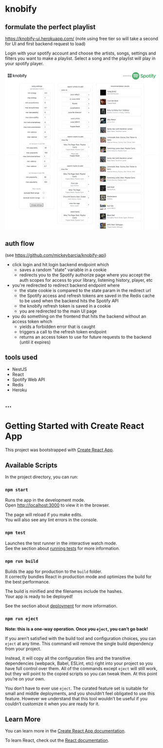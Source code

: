# knobify 
## formulate the perfect playlist
https://knobify-ui.herokuapp.com/ (note using free tier so will take a second for UI and first backend request to load)

Login with your spotify account and choose the artists, songs, settings and filters you want to make a playlist. Select a song and the playlist will play in your spotify player.

<img src="./screenshots/pic1.png">
<img src="./screenshots/pic2.png">

## auth flow
(see https://github.com/mickeybarcia/knobify-api)
- click login and hit login backend endpoint which
    - saves a random "state" variable in a cookie
    - redirects you to the Spotify authorize page where you accept the auth scopes for access to your library, listening history, player, etc
- you're redirected to redirect backend endpoint where
    - the state cookie is compared to the state param in the redirect url
    - the Spotify access and refresh tokens are saved in the Redis cache to be used when the backend hits the Spotify API
    - the knobify refresh token is saved in a cookie
    - you are redirected to the main UI page
- you do something on the frontend that hits the backend without an access token which
    - yields a forbidden error that is caught
    - triggers a call to the refresh token endpoint
    - returns an access token to use for future requests to the backend (until it expires)


## tools used
- NestJS
- React
- Spotify Web API
- Redis
- Heroku

## ...
# Getting Started with Create React App

This project was bootstrapped with [Create React App](https://github.com/facebook/create-react-app).

## Available Scripts

In the project directory, you can run:

### `npm start`

Runs the app in the development mode.\
Open [http://localhost:3000](http://localhost:3000) to view it in the browser.

The page will reload if you make edits.\
You will also see any lint errors in the console.

### `npm test`

Launches the test runner in the interactive watch mode.\
See the section about [running tests](https://facebook.github.io/create-react-app/docs/running-tests) for more information.

### `npm run build`

Builds the app for production to the `build` folder.\
It correctly bundles React in production mode and optimizes the build for the best performance.

The build is minified and the filenames include the hashes.\
Your app is ready to be deployed!

See the section about [deployment](https://facebook.github.io/create-react-app/docs/deployment) for more information.

### `npm run eject`

**Note: this is a one-way operation. Once you `eject`, you can’t go back!**

If you aren’t satisfied with the build tool and configuration choices, you can `eject` at any time. This command will remove the single build dependency from your project.

Instead, it will copy all the configuration files and the transitive dependencies (webpack, Babel, ESLint, etc) right into your project so you have full control over them. All of the commands except `eject` will still work, but they will point to the copied scripts so you can tweak them. At this point you’re on your own.

You don’t have to ever use `eject`. The curated feature set is suitable for small and middle deployments, and you shouldn’t feel obligated to use this feature. However we understand that this tool wouldn’t be useful if you couldn’t customize it when you are ready for it.

## Learn More

You can learn more in the [Create React App documentation](https://facebook.github.io/create-react-app/docs/getting-started).

To learn React, check out the [React documentation](https://reactjs.org/).
